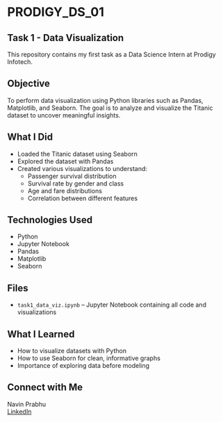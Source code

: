 # PRODIGY_DS_01

## Task 1 - Data Visualization

This repository contains my first task as a Data Science Intern at Prodigy Infotech.

## Objective
To perform data visualization using Python libraries such as Pandas, Matplotlib, and Seaborn. The goal is to analyze and visualize the Titanic dataset to uncover meaningful insights.

## What I Did
- Loaded the Titanic dataset using Seaborn
- Explored the dataset with Pandas
- Created various visualizations to understand:
  - Passenger survival distribution
  - Survival rate by gender and class
  - Age and fare distributions
  - Correlation between different features

## Technologies Used
- Python
- Jupyter Notebook
- Pandas
- Matplotlib
- Seaborn

## Files
- `task1_data_viz.ipynb` – Jupyter Notebook containing all code and visualizations

## What I Learned
- How to visualize datasets with Python
- How to use Seaborn for clean, informative graphs
- Importance of exploring data before modeling

## Connect with Me
Navin Prabhu  
[LinkedIn](https://www.linkedin.com/in/navin-prabhu-g-2077972a1/) 
